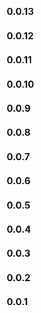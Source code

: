 ## 0.0.13
## 0.0.12
## 0.0.11
## 0.0.10
## 0.0.9
## 0.0.8
## 0.0.7
## 0.0.6
## 0.0.5
## 0.0.4
## 0.0.3
## 0.0.2
## 0.0.1

